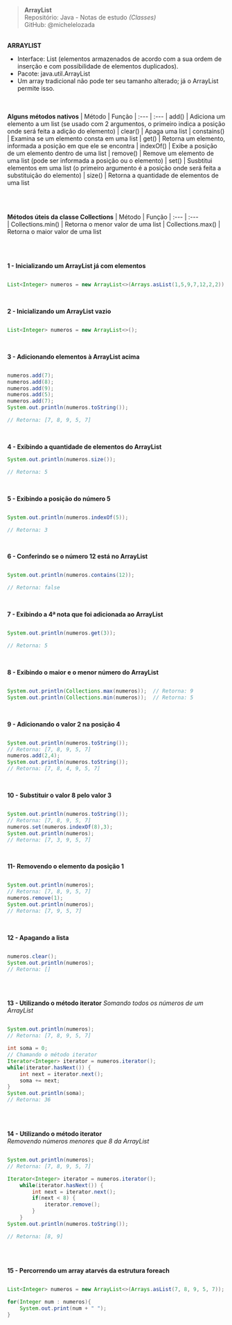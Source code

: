> **ArrayList**     
> Repositório: Java - Notas de estudo *(Classes)*    
> GitHub: @michelelozada
&nbsp;
     
&nbsp;    
 **ARRAYLIST**
 - Interface: List (elementos armazenados de acordo com a sua ordem de inserção e com possibilidade de elementos duplicados).  
 - Pacote: java.util.ArrayList
 - Um array tradicional não pode ter seu tamanho alterado; já o ArrayList permite isso.  
&nbsp;
     
&nbsp;   
**Alguns métodos nativos**
| Método      | Função
| :---        | :---
| add()       | Adiciona um elemento a um list (se usado com 2 argumentos, o primeiro indica a posição onde será feita a adição do elemento)
| clear()     | Apaga uma list
| constains() | Examina se um elemento consta em uma list
| get()       | Retorna um elemento, informada a posição em que ele se encontra
| indexOf()   | Exibe a posição de um elemento dentro de uma list 
| remove()    | Remove um elemento de uma list (pode ser informada a posição ou o elemento)
| set()       | Susbtitui elementos em uma list (o primeiro argumento é a posição onde será feita a substituição do elemento)
| size()      | Retorna a quantidade de elementos de uma list

&nbsp;
     
&nbsp; 	  
**Métodos úteis da classe Collections**
| Método            | Função
| :---              | :---	
| Collections.min() | Retorna o menor valor de uma list
| Collections.max() | Retorna o maior valor de uma list  

&nbsp;
     
&nbsp; 	  
**1 - Inicializando um ArrayList já com elementos**  
```java

List<Integer> numeros = new ArrayList<>(Arrays.asList(1,5,9,7,12,2,2));
```
&nbsp; 	

**2 - Inicializando um ArrayList vazio**
```java

List<Integer> numeros = new ArrayList<>();
```
&nbsp; 	  

**3 - Adicionando elementos à ArrayList acima**
```java

numeros.add(7);
numeros.add(8);
numeros.add(9);
numeros.add(5);
numeros.add(7);
System.out.println(numeros.toString());

// Retorna: [7, 8, 9, 5, 7]
```
&nbsp; 	  

**4 - Exibindo a quantidade de elementos do ArrayList**
```java
System.out.println(numeros.size());

// Retorna: 5
```
&nbsp; 	  

**5 - Exibindo a posição do número 5**
```java

System.out.println(numeros.indexOf(5));

// Retorna: 3
```
&nbsp; 	  

**6 - Conferindo se o número 12 está no ArrayList**
```java

System.out.println(numeros.contains(12));

// Retorna: false
```
&nbsp; 	  

**7 - Exibindo a 4ª nota que foi adicionada ao ArrayList**
```java

System.out.println(numeros.get(3));

// Retorna: 5
```
&nbsp; 	  

**8 - Exibindo o maior e o menor número do ArrayList**
```java

System.out.println(Collections.max(numeros));  // Retorna: 9
System.out.println(Collections.min(numeros));  // Retorna: 5
```
&nbsp; 	  

**9 - Adicionando o valor 2 na posição 4**
```java

System.out.println(numeros.toString());
// Retorna: [7, 8, 9, 5, 7]
numeros.add(2,4);
System.out.println(numeros.toString());
// Retorna: [7, 8, 4, 9, 5, 7]
```
&nbsp; 	  

**10 - Substituir o valor 8 pelo valor 3**
```java

System.out.println(numeros.toString());
// Retorna: [7, 8, 9, 5, 7]
numeros.set(numeros.indexOf(8),3);
System.out.println(numeros);
// Retorna: [7, 3, 9, 5, 7]
```
&nbsp; 	  

**11- Removendo o elemento da posição 1**
```java

System.out.println(numeros);
// Retorna: [7, 8, 9, 5, 7]
numeros.remove(1);
System.out.println(numeros);
// Retorna: [7, 9, 5, 7]
```
&nbsp; 	  

**12 - Apagando a lista**
```java

numeros.clear();
System.out.println(numeros);
// Retorna: []
```
&nbsp;  
     
&nbsp;   
**13 - Utilizando o método iterator**
*Somando todos os números de um ArrayList*
```java

System.out.println(numeros);
// Retorna: [7, 8, 9, 5, 7]

int soma = 0;
// Chamando o método iterator
Iterator<Integer> iterator = numeros.iterator();
while(iterator.hasNext()) {
	int next = iterator.next();
	soma += next;
}
System.out.println(soma);
// Retorna: 36
```
&nbsp;
     
&nbsp;    
**14 - Utilizando o método iterator**  
*Removendo números menores que 8 da ArrayList*
```java

System.out.println(numeros);
// Retorna: [7, 8, 9, 5, 7]

Iterator<Integer> iterator = numeros.iterator();
	while(iterator.hasNext()) {
		int next = iterator.next();
		if(next < 8) {
			iterator.remove();
		}
	}
System.out.println(numeros.toString());

// Retorna: [8, 9]
```
&nbsp;
     
&nbsp;    
**15 - Percorrendo um array atarvés da estrutura foreach**
```java

List<Integer> numeros = new ArrayList<>(Arrays.asList(7, 8, 9, 5, 7));
		
for(Integer num : numeros){
	System.out.print(num + " ");
}
```